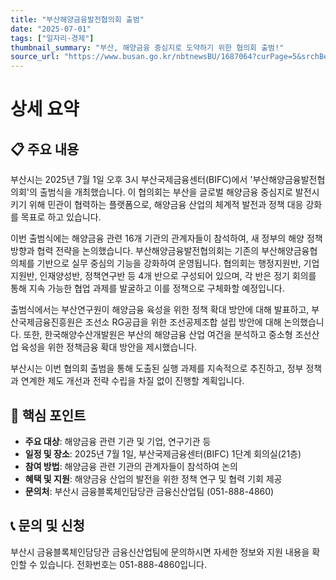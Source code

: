 ```yaml
---
title: "부산해양금융발전협의회 출범"
date: "2025-07-01"
tags: ["일자리·경제"]
thumbnail_summary: "부산, 해양금융 중심지로 도약하기 위한 협의회 출범!"
source_url: "https://www.busan.go.kr/nbtnewsBU/1687064?curPage=5&srchBeginDt=&srchEndDt=&srchKey=&srchText="
---
```


# 상세 요약

## 📋 주요 내용
부산시는 2025년 7월 1일 오후 3시 부산국제금융센터(BIFC)에서 '부산해양금융발전협의회'의 출범식을 개최했습니다. 이 협의회는 부산을 글로벌 해양금융 중심지로 발전시키기 위해 민관이 협력하는 플랫폼으로, 해양금융 산업의 체계적 발전과 정책 대응 강화를 목표로 하고 있습니다.

이번 출범식에는 해양금융 관련 16개 기관의 관계자들이 참석하여, 새 정부의 해양 정책 방향과 협력 전략을 논의했습니다. 부산해양금융발전협의회는 기존의 부산해양금융협의체를 기반으로 실무 중심의 기능을 강화하여 운영됩니다. 협의회는 행정지원반, 기업지원반, 인재양성반, 정책연구반 등 4개 반으로 구성되어 있으며, 각 반은 정기 회의를 통해 지속 가능한 협업 과제를 발굴하고 이를 정책으로 구체화할 예정입니다.

출범식에서는 부산연구원이 해양금융 육성을 위한 정책 확대 방안에 대해 발표하고, 부산국제금융진흥원은 조선소 RG공급을 위한 조선공제조합 설립 방안에 대해 논의했습니다. 또한, 한국해양수산개발원은 부산의 해양금융 산업 여건을 분석하고 중소형 조선산업 육성을 위한 정책금융 확대 방안을 제시했습니다.

부산시는 이번 협의회 출범을 통해 도출된 실행 과제를 지속적으로 추진하고, 정부 정책과 연계한 제도 개선과 전략 수립을 차질 없이 진행할 계획입니다.

## 🎯 핵심 포인트
- **주요 대상**: 해양금융 관련 기관 및 기업, 연구기관 등
- **일정 및 장소**: 2025년 7월 1일, 부산국제금융센터(BIFC) 1단계 회의실(21층)
- **참여 방법**: 해양금융 관련 기관의 관계자들이 참석하여 논의
- **혜택 및 지원**: 해양금융 산업의 발전을 위한 정책 연구 및 협력 기회 제공
- **문의처**: 부산시 금융블록체인담당관 금융신산업팀 (051-888-4860)

## 📞 문의 및 신청
부산시 금융블록체인담당관 금융신산업팀에 문의하시면 자세한 정보와 지원 내용을 확인할 수 있습니다. 전화번호는 051-888-4860입니다.